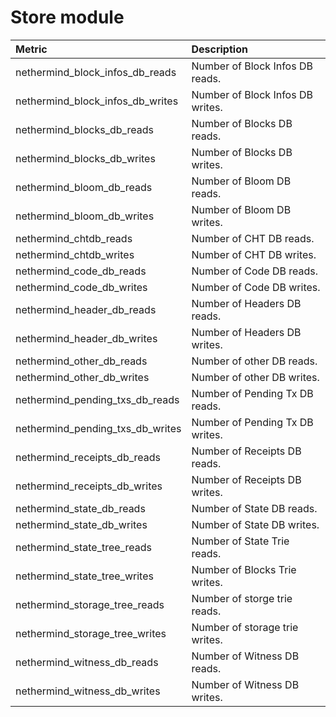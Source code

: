 # Store module

| Metric | Description |
| :--- | :--- |
| nethermind\_block\_infos\_db\_reads | Number of Block Infos DB reads. |
| nethermind\_block\_infos\_db\_writes | Number of Block Infos DB writes. |
| nethermind\_blocks\_db\_reads | Number of Blocks DB reads. |
| nethermind\_blocks\_db\_writes | Number of Blocks DB writes. |
| nethermind\_bloom\_db\_reads | Number of Bloom DB reads. |
| nethermind\_bloom\_db\_writes | Number of Bloom DB writes. |
| nethermind\_chtdb\_reads | Number of CHT DB reads. |
| nethermind\_chtdb\_writes | Number of CHT DB writes. |
| nethermind\_code\_db\_reads | Number of Code DB reads. |
| nethermind\_code\_db\_writes | Number of Code DB writes. |
| nethermind\_header\_db\_reads | Number of Headers DB reads. |
| nethermind\_header\_db\_writes | Number of Headers DB writes. |
| nethermind\_other\_db\_reads | Number of other DB reads. |
| nethermind\_other\_db\_writes | Number of other DB writes. |
| nethermind\_pending\_txs\_db\_reads | Number of Pending Tx DB reads. |
| nethermind\_pending\_txs\_db\_writes | Number of Pending Tx DB writes. |
| nethermind\_receipts\_db\_reads | Number of Receipts DB reads. |
| nethermind\_receipts\_db\_writes | Number of Receipts DB writes. |
| nethermind\_state\_db\_reads | Number of State DB reads. |
| nethermind\_state\_db\_writes | Number of State DB writes. |
| nethermind\_state\_tree\_reads | Number of State Trie reads. |
| nethermind\_state\_tree\_writes | Number of Blocks Trie writes. |
| nethermind\_storage\_tree\_reads | Number of storge trie reads. |
| nethermind\_storage\_tree\_writes | Number of storage trie writes. |
| nethermind\_witness\_db\_reads | Number of Witness DB reads. |
| nethermind\_witness\_db\_writes | Number of Witness DB writes. |

